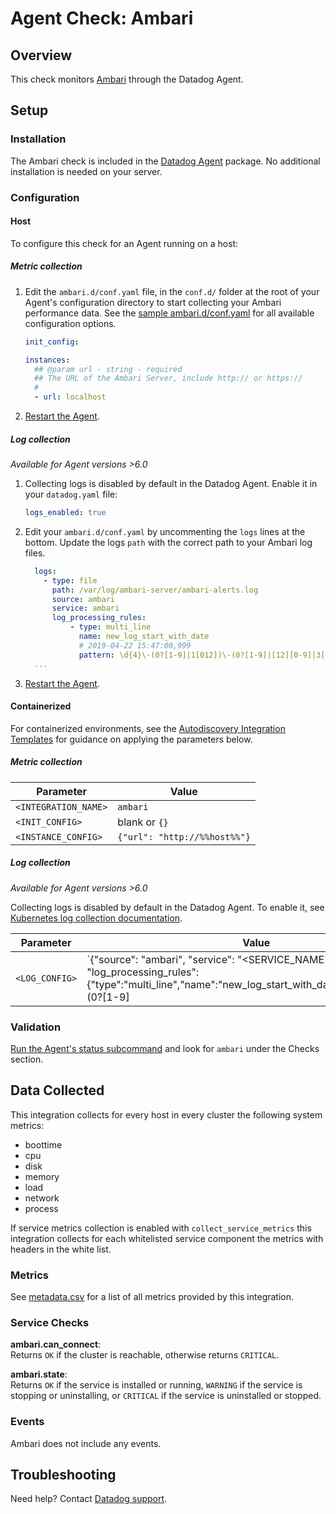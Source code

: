 # Agent Check: Ambari

## Overview

This check monitors [Ambari][1] through the Datadog Agent.

## Setup

### Installation

The Ambari check is included in the [Datadog Agent][2] package. No additional installation is needed on your server.

### Configuration

<!-- xxx tabs xxx -->
<!-- xxx tab "Host" xxx -->

#### Host

To configure this check for an Agent running on a host:

##### Metric collection

1. Edit the `ambari.d/conf.yaml` file, in the `conf.d/` folder at the root of your Agent's configuration directory to start collecting your Ambari performance data. See the [sample ambari.d/conf.yaml][3] for all available configuration options.

   ```yaml
   init_config:

   instances:
     ## @param url - string - required
     ## The URL of the Ambari Server, include http:// or https://
     #
     - url: localhost
   ```

2. [Restart the Agent][4].

##### Log collection

_Available for Agent versions >6.0_

1. Collecting logs is disabled by default in the Datadog Agent. Enable it in your `datadog.yaml` file:

    ```yaml
    logs_enabled: true
    ```

2. Edit your `ambari.d/conf.yaml` by uncommenting the `logs` lines at the bottom. Update the logs `path` with the correct path to your Ambari log files.

    ```yaml
      logs:
        - type: file
          path: /var/log/ambari-server/ambari-alerts.log
          source: ambari
          service: ambari
          log_processing_rules:
              - type: multi_line
                name: new_log_start_with_date
                # 2019-04-22 15:47:00,999
                pattern: \d{4}\-(0?[1-9]|1[012])\-(0?[1-9]|[12][0-9]|3[01])
      ...
    ```

3. [Restart the Agent][4].

<!-- xxz tab xxx -->
<!-- xxx tab "Containerized" xxx -->

#### Containerized

For containerized environments, see the [Autodiscovery Integration Templates][5] for guidance on applying the parameters below.

##### Metric collection

| Parameter            | Value                        |
| -------------------- | ---------------------------- |
| `<INTEGRATION_NAME>` | `ambari`                     |
| `<INIT_CONFIG>`      | blank or `{}`                |
| `<INSTANCE_CONFIG>`  | `{"url": "http://%%host%%"}` |

##### Log collection

_Available for Agent versions >6.0_

Collecting logs is disabled by default in the Datadog Agent. To enable it, see [Kubernetes log collection documentation][6].

| Parameter      | Value                                                                                                                                                                                             |
| -------------- | ------------------------------------------------------------------------------------------------------------------------------------------------------------------------------------------------- |
| `<LOG_CONFIG>` | `{"source": "ambari", "service": "<SERVICE_NAME>", "log_processing_rules":{"type":"multi_line","name":"new_log_start_with_date","pattern":"\d{4}\-(0?[1-9]|1[012])\-(0?[1-9]|[12][0-9]|3[01])"}}` |

<!-- xxz tab xxx -->
<!-- xxz tabs xxx -->

### Validation

[Run the Agent's status subcommand][7] and look for `ambari` under the Checks section.

## Data Collected

This integration collects for every host in every cluster the following system metrics:

- boottime
- cpu
- disk
- memory
- load
- network
- process

If service metrics collection is enabled with `collect_service_metrics` this integration collects for each whitelisted service component the metrics with headers in the white list.

### Metrics

See [metadata.csv][8] for a list of all metrics provided by this integration.

### Service Checks

**ambari.can_connect**:<br>
Returns `OK` if the cluster is reachable, otherwise returns `CRITICAL`.

**ambari.state**:<br>
Returns `OK` if the service is installed or running, `WARNING` if the service is stopping or uninstalling,
or `CRITICAL` if the service is uninstalled or stopped.

### Events

Ambari does not include any events.

## Troubleshooting

Need help? Contact [Datadog support][9].

[1]: https://ambari.apache.org
[2]: https://docs.datadoghq.com/agent/
[3]: https://github.com/DataDog/integrations-core/blob/master/ambari/datadog_checks/ambari/data/conf.yaml.example
[4]: https://docs.datadoghq.com/agent/guide/agent-commands/#start-stop-and-restart-the-agent
[5]: https://docs.datadoghq.com/agent/kubernetes/integrations/
[6]: https://docs.datadoghq.com/agent/kubernetes/log/
[7]: https://docs.datadoghq.com/agent/guide/agent-commands/#agent-status-and-information
[8]: https://github.com/DataDog/integrations-core/blob/master/ambari/metadata.csv
[9]: https://docs.datadoghq.com/help/
